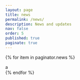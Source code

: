 ```yaml
---
layout: page
title: news
permalink: /news/
description: News and updates
nav: false
order: 5
published: true
paginate: true 
---
```


<div>


{% for item in paginator.news %}
<div>a</div>
{% endfor %}



 
</div>
